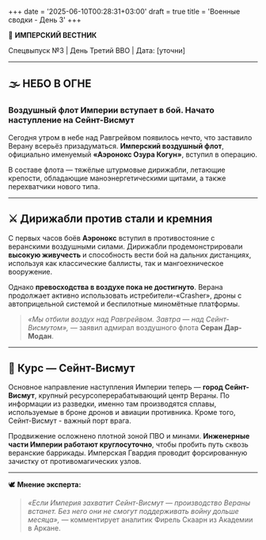 +++
date = '2025-06-10T00:28:31+03:00'
draft = true
title = 'Военные сводки - День 3'
+++

📜 **ИМПЕРСКИЙ ВЕСТНИК**

Спецвыпуск №3 | День Третий ВВО | Дата: \[уточни]

---

## 🌫 **НЕБО В ОГНЕ**

### Воздушный флот Империи вступает в бой. Начато наступление на Сейнт-Висмут

Сегодня утром в небе над Равгрейвом появилось нечто, что заставило Верану всерьёз призадуматься. **Имперский воздушный флот**, официально именуемый **«Аэронокс Озура Когун»**, вступил в операцию.

В составе флота — тяжёлые штурмовые дирижабли, летающие крепости, обладающие маноэнергетическими щитами, а также перехватчики нового типа.

---

## ⚔️ **Дирижабли против стали и кремния**

С первых часов боёв **Аэронокс** вступил в противостояние с веранскими воздушными силами. Дирижабли продемонстрировали **высокую живучесть** и способность вести бой на дальних дистанциях, используя как классические баллисты, так и мангоехническое вооружение.

Однако **превосходства в воздухе пока не достигнуто**. Верана продолжает активно использовать истребители-«Crasher», дроны с автоприцельной системой и беспилотные миномётные платформы.

> *«Мы отбили воздух над Равгрейвом. Завтра — над Сейнт-Висмутом»,*
> — заявил адмирал воздушного флота **Серан Дар-Модан**.

---

## 🧭 **Курс — Сейнт-Висмут**

Основное направление наступления Империи теперь — **город Сейнт-Висмут**, крупный ресурсоперерабатывающий центр Вераны. По информации из разведки, именно там производятся сплавы, используемые в броне дронов и авиации противника. Кроме того, Сейнт-Висмут - важный порт врага.

Продвижение осложнено плотной зоной ПВО и минами. **Инженерные части Империи работают круглосуточно**, чтобы пробить путь сквозь веранские баррикады. Имперская Гвардия проводит форсированную зачистку от противомагических узлов.

---

🕊 **Мнение эксперта:**

> *«Если Империя захватит Сейнт-Висмут — производство Вераны встанет. Без него они не смогут поддерживать войну дольше месяца»,*
> — комментирует аналитик Фирель Скаарн из Академии в Аркане.